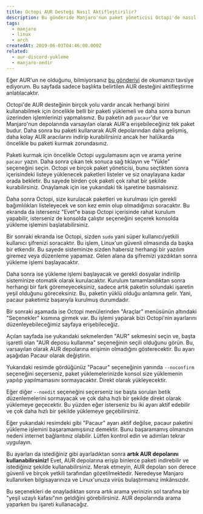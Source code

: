 ```yaml
---
title: Octopi AUR Desteği Nasıl Aktifleştirilir?
description: Bu gönderide Manjaro'nun paket yöneticisi Octopi'de nasıl AUR (Arch User Repository) aktif edileceğini anlatacağım.
tags:
  - manjaro
  - linux
  - arch
createdAt: 2019-06-03T04:46:00.000Z
related:
  - aur-discord-yukleme
  - manjaro-nedir
---
```


Eğer AUR'un ne olduğunu, bilmiyorsanız [bu gönderiyi](/blog/manjaro-nedir) de okumanızı tavsiye ediyorum. Bu sayfada sadece başlıkta belirtilen AUR desteğini aktifleştirme anlatılacaktır.

Octopi'de AUR desteğinin birçok yolu vardır ancak herhangi birini kullanabilmek için öncelikle belli bir paketi yüklemeli ve daha sonra bunun üzerinden işlemlerinizi yapmalısınız. Bu paketin adı `pacaur`'dur ve Manjaro'nun depolarında varsayılan olarak AUR'a erişebileceğiniz tek paket budur. Daha sonra bu paketi kullanarak AUR depolarından daha gelişmiş, daha kolay AUR aracılarını indirip kurabilirsiniz ancak her halükarda öncelikle bu paketi kurmak zorundasınız.

Paketi kurmak için öncelikle Octopi uygulamasını açın ve arama yerine `pacaur` yazın. Daha sonra çıkan tek sonuca sağ tıklayın ve "Yükle" seçeneğini seçin. Octopi ve birçok paket yöneticisi, bunu seçtikten sonra içerisindeki listeye yüklenecek paketleri listeler ve siz onaylayana kadar orada bekletir. Bu sayede birden çok paketi çok rahat bir şekilde kurabilirsiniz. Onaylamak için ise yukarıdaki tik işaretine basmalısınız.

<smart-figure src="https://i.imgur.com/8ZheGnb.png"></smart-figure>

Daha sonra Octopi, size kurulacak paketleri ve kurulması için gerekli bağımlılıkları listeleyecek ve son kez emin olup olmadığınızı soracaktır. Bu ekranda da isterseniz "Evet"e basıp Octopi içerisinde rahat kurulum yapabilir, isterseniz de konsolda çalıştır seçeneğini seçerek konsolda yükleme işlemini başlatabilirsiniz.

<smart-figure src="https://i.imgur.com/YRqdixr.png"></smart-figure>

Bir sonraki ekranda ise Octopi, sizden `sudo` yani süper kullanıcı/yetkili kullanıcı şifrenizi soracaktır. Bu işlem, Linux'un güvenli olmasında da başka bir etkendir. Bu sayede sisteminize sizden habersiz herhangi bir yazılım giremez veya düzenleme yapamaz. Gelen alana da şifremizi yazdıktan sonra yükleme işlemi başlayacaktır.

<smart-figure src="https://i.imgur.com/P8DR3UE.png"></smart-figure>

Daha sonra ise yükleme işlemi başlayacak ve gerekli dosyalar indirilip sisteminize otomatik olarak kurulacaktır. Kurulum tamamlandıktan sonra herhangi bir fark göremeyeceksiniz, sadece artık paketin solundaki işaretin yeşil olduğunu göreceksiniz. Bu, paketin yüklü olduğu anlamına gelir. Yani, pacaur paketimiz başarıyla kurulmuş durumdadır.

<smart-figure src="https://i.imgur.com/xzvfjyG.png"></smart-figure>

Bir sonraki aşamada ise Octopi menülerinden "Araçlar" menüsünün altındaki "Seçenekler" kısmına girmek var. Bu işlemi yaparak bizi Octopi'nin ayarlarını düzenleyebileceğimiz sayfaya erişebileceğiz.

<smart-figure src="https://i.imgur.com/9ASEPBB.png"></smart-figure>

Açılan sayfada ise yukarıdaki sekmelerden "AUR" sekmesini seçin ve, başta işaretli olan "AUR deposu kullanma" seçeneğinin seçili olduğunu görün. Bu, varsayılan olarak AUR depolarına erişimin olmadığını gösterecektir. Bu ayarı aşağıdan Pacaur olarak değiştirin.

Yukarıdaki resimde gördüğünüz "Pacaur" seçeneğinin yanında `--noconfirm` seçeneğini seçerseniz, paket yüklemelerinizde konsol size yüklemenin yapılıp yapılmamasını sormayacaktır. Direkt olarak yükleyecektir.

Eğer diğer `--noedit` seçeneğini seçerseniz ise başta sorulan betik düzenlemelerini sormayacak ve çok daha hızlı bir şekilde direkt olarak yüklemeye geçecektir.
Bu yüzden eğer isterseniz bu iki ayarı aktif edebilir ve çok daha hızlı bir şekilde yüklemeye geçebilirsiniz.

Eğer yukarıdaki resimdeki gibi "Pacaur" ayarı aktif değilse, pacaur paketini yükleme işlemini başaramamışsınız demektir. Bunu başaramamış olmanızın nedeni internet bağlantınız olabilir. Lütfen kontrol edin ve adımları tekrar uygulayın.

Bu ayarları da istediğiniz gibi ayarladıktan sonra **artık AUR depolarını kullanabilirsiniz!** Evet, AUR depolarına erişip binlerce paketi indirebilir ve istediğiniz şekilde kullanabilirsiniz. Merak etmeyin, AUR depoları son derece güvenli ve birçok yetkili tarafından gözetilmektedir. Neredeyse Manjaro kullanırken bilgisayarınıza ve Linux'unuza virüs bulaştırmanız imkânsızdır.

<smart-figure src="https://i.imgur.com/aOTyZaD.png"></smart-figure>

Bu seçenekleri de onayladıktan sonra artık arama yerinizin sol tarafına bir "yeşil uzaylı kafası"nın geldiğini görebilirsiniz. AUR depolarında arama yaparken bu işareti kullanacağız.
